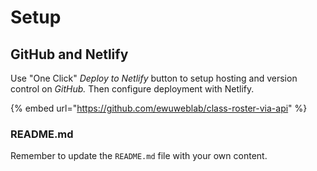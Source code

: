 # Setup

## GitHub and Netlify

Use "One Click" _Deploy to Netlify_ button to setup hosting and version control on _GitHub._ Then configure deployment with Netlify.

{% embed url="https://github.com/ewuweblab/class-roster-via-api" %}

### README.md

Remember to update the `README.md` file with your own content.

